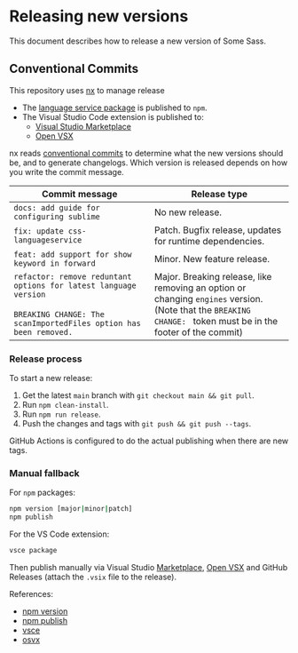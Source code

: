 # Releasing new versions

This document describes how to release a new version of Some Sass.

## Conventional Commits

This repository uses [nx] to manage release

- The [language service package][lsnpm] is published to `npm`.
- The Visual Studio Code extension is published to:
  - [Visual Studio Marketplace](https://marketplace.visualstudio.com/items?itemName=SomewhatStationery.some-sass)
  - [Open VSX](https://open-vsx.org/extension/SomewhatStationery/some-sass)

nx reads [conventional commits][conventional] to determine what the new versions should be, and to generate changelogs. Which version is released depends on how you write the commit message.

| Commit message                                                                                                                            | Release type                                                                                                                                                         |
| ----------------------------------------------------------------------------------------------------------------------------------------- | -------------------------------------------------------------------------------------------------------------------------------------------------------------------- |
| `docs: add guide for configuring sublime`                                                                                                 | No new release.                                                                                                                                                      |
| `fix: update css-languageservice`                                                                                                         | Patch. Bugfix release, updates for runtime dependencies.                                                                                                             |
| `feat: add support for show keyword in forward`                                                                                           | Minor. New feature release.                                                                                                                                          |
| `refactor: remove reduntant options for latest language version`<br><br>`BREAKING CHANGE: The scanImportedFiles option has been removed.` | Major. Breaking release, like removing an option or changing `engines` version. <br /> (Note that the `BREAKING CHANGE: ` token must be in the footer of the commit) |

### Release process

To start a new release:

1. Get the latest `main` branch with `git checkout main && git pull`.
2. Run `npm clean-install`.
3. Run `npm run release`.
4. Push the changes and tags with `git push && git push --tags`.

GitHub Actions is configured to do the actual publishing when there are new tags.

### Manual fallback

For `npm` packages:

```sh
npm version [major|minor|patch]
npm publish
```

For the VS Code extension:

```sh
vsce package
```

Then publish manually via Visual Studio [Marketplace], [Open VSX] and GitHub Releases (attach the `.vsix` file to the release).

References:

- [npm version](https://docs.npmjs.com/cli/v10/commands/npm-version)
- [npm publish](https://docs.npmjs.com/cli/v10/commands/npm-publish)
- [vsce](https://code.visualstudio.com/api/working-with-extensions/publishing-extension)
- [osvx](https://github.com/eclipse/openvsx/wiki/Publishing-Extensions)

[nx]: https://nx.dev/recipes/nx-release/automatically-version-with-conventional-commits#usage-with-independent-releases
[conventional]: https://www.conventionalcommits.org/en/v1.0.0/
[Open VSX]: https://open-vsx.org
[Marketplace]: https://marketplace.visualstudio.com/
[lsnpm]: https://www.npmjs.com/package/some-sass-language-server
